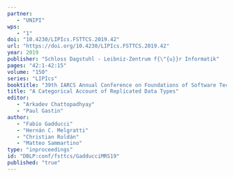 ```yaml
---
partner: 
   - "UNIPI"
wps: 
   - "1"
doi: "10.4230/LIPIcs.FSTTCS.2019.42"
url: "https://doi.org/10.4230/LIPIcs.FSTTCS.2019.42"
year: 2019
publisher: "Schloss Dagstuhl - Leibniz-Zentrum f{\"{u}}r Informatik"
pages: "42:1-42:15"
volume: "150"
series: "LIPIcs"
booktitle: "39th IARCS Annual Conference on Foundations of Software Technology and Theoretical Computer Science, FSTTCS 2019"
title: "A Categorical Account of Replicated Data Types"
editor: 
   - "Arkadev Chattopadhyay"
   - "Paul Gastin"
author: 
   - "Fabio Gadducci"
   - "Hernán C. Melgratti"
   - "Christian Roldán"
   - "Matteo Sammartino"
type: "inproceedings"
id: "DBLP:conf/fsttcs/GadducciMRS19"
published: "true"
---
```

